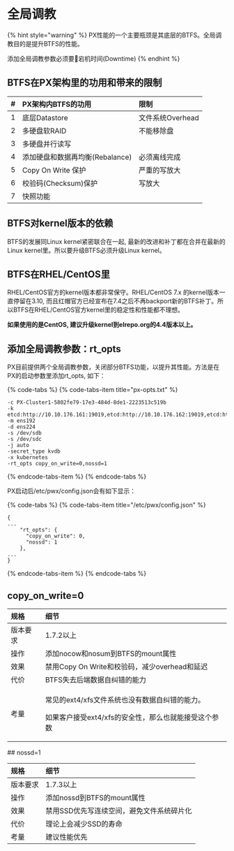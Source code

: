 # 全局调教

{% hint style="warning" %}
PX性能的一个主要瓶颈是其底层的BTFS。全局调教目的是提升BTFS的性能。 

添加全局调教参数必须要宕机时间\(Downtime\)
{% endhint %}

## BTFS在PX架构里的功用和带来的限制

| \# | PX架构内BTFS的功用 | 限制 |
| :--- | :--- | :--- |
| 1 | 底层Datastore | 文件系统Overhead |
| 2 | 多硬盘软RAID | 不能移除盘 |
| 3 | 多硬盘并行读写 |  |
| 4 | 添加硬盘和数据再均衡\(Rebalance\) | 必须离线完成 |
| 5 | Copy On Write 保护 | 严重的写放大 |
| 6 | 校验码\(Checksum\)保护 | 写放大 |
| 7 | 快照功能 |  |

## BTFS对kernel版本的依赖

BTFS的发展同Linux kernel紧密联合在一起, 最新的改进和补丁都在合并在最新的Linux kernel里。所以要升级BTFS必须升级Linux kernel。

## BTFS在RHEL/CentOS里

RHEL/CentOS官方的kernel版本都非常保守。RHEL/CentOS 7.x 的kernel版本一直停留在3.10, 而且红帽官方已经宣布在7.4之后不再backport新的BTFS补丁。所以BTFS在RHEL/CentOS官方kernel里的稳定性和性能都不理想。

**如果使用的是CentOS, 建议升级kernel到elrepo.org的4.4版本以上。** 

## 添加全局调教参数：rt\_opts

PX目前提供两个全局调教参数，关闭部分BTFS功能，以提升其性能。方法是在PX的启动参数里添加rt\_opts, 如下：

{% code-tabs %}
{% code-tabs-item title="px-opts.txt" %}
```text
-c PX-Cluster1-5802fe79-17e3-484d-8de1-2223513c519b
-k etcd:http://10.10.176.161:19019,etcd:http://10.10.176.162:19019,etcd:http://10.10.176.163:19019
-m ens192
-d ens224
-s /dev/sdb
-s /dev/sdc
-j auto
-secret_type kvdb
-x kubernetes
-rt_opts copy_on_write=0,nossd=1
```
{% endcode-tabs-item %}
{% endcode-tabs %}

PX启动后/etc/pwx/config.json会有如下显示：

{% code-tabs %}
{% code-tabs-item title="/etc/pwx/config.json" %}
```text
{
...
    "rt_opts": {
      "copy_on_write": 0,
      "nossd": 1
    },
...
}
```
{% endcode-tabs-item %}
{% endcode-tabs %}

## copy\_on\_write=0

<table>
  <thead>
    <tr>
      <th style="text-align:left">&#x89C4;&#x683C;</th>
      <th style="text-align:left">&#x7EC6;&#x8282;</th>
    </tr>
  </thead>
  <tbody>
    <tr>
      <td style="text-align:left">&#x7248;&#x672C;&#x8981;&#x6C42;</td>
      <td style="text-align:left">1.7.2&#x4EE5;&#x4E0A;</td>
    </tr>
    <tr>
      <td style="text-align:left">&#x64CD;&#x4F5C;</td>
      <td style="text-align:left">&#x6DFB;&#x52A0;nocow&#x548C;nosum&#x5230;BTFS&#x7684;mount&#x5C5E;&#x6027;</td>
    </tr>
    <tr>
      <td style="text-align:left">&#x6548;&#x679C;</td>
      <td style="text-align:left">&#x7981;&#x7528;Copy On Write&#x548C;&#x6821;&#x9A8C;&#x7801;&#xFF0C;&#x51CF;&#x5C11;overhead&#x548C;&#x5EF6;&#x8FDF;</td>
    </tr>
    <tr>
      <td style="text-align:left">&#x4EE3;&#x4EF7;</td>
      <td style="text-align:left">BTFS&#x5931;&#x53BB;&#x540E;&#x7AEF;&#x6570;&#x636E;&#x81EA;&#x7EA0;&#x9519;&#x7684;&#x80FD;&#x529B;</td>
    </tr>
    <tr>
      <td style="text-align:left">&#x8003;&#x91CF;</td>
      <td style="text-align:left">
        <p>&#x5E38;&#x89C1;&#x7684;ext4/xfs&#x6587;&#x4EF6;&#x7CFB;&#x7EDF;&#x4E5F;&#x6CA1;&#x6709;&#x6570;&#x636E;&#x81EA;&#x7EA0;&#x9519;&#x7684;&#x80FD;&#x529B;&#x3002;</p>
        <p>&#x5982;&#x679C;&#x5BA2;&#x6237;&#x63A5;&#x53D7;ext4/xfs&#x7684;&#x5B89;&#x5168;&#x6027;&#xFF0C;&#x90A3;&#x4E48;&#x4E5F;&#x5C31;&#x80FD;&#x63A5;&#x53D7;&#x8FD9;&#x4E2A;&#x53C2;&#x6570;</p>
      </td>
    </tr>
  </tbody>
</table>## nossd=1

| 规格 | 细节 |
| :--- | :--- |
| 版本要求 | 1.7.3以上 |
| 操作 | 添加nossd到BTFS的mount属性 |
| 效果 | 禁用SSD优先写连续空间，避免文件系统碎片化 |
| 代价 | 理论上会减少SSD的寿命 |
| 考量 | 建议性能优先 |

 

